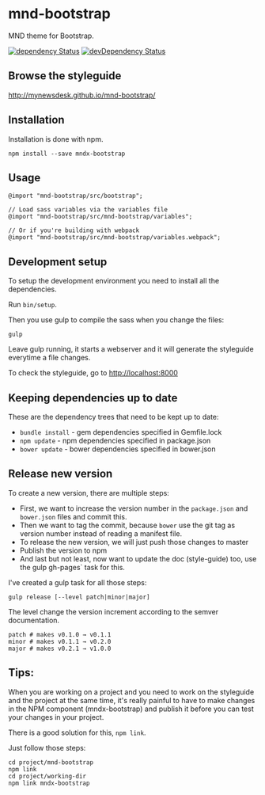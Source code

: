 # mnd-bootstrap

MND theme for Bootstrap.

[![dependency Status](https://david-dm.org/mynewsdesk/mnd-bootstrap.svg)](https://david-dm.org/mynewsdesk/mnd-bootstrap)
[![devDependency Status](https://david-dm.org/mynewsdesk/mnd-bootstrap/dev-status.svg)](https://david-dm.org/mynewsdesk/mnd-bootstrap#info=devDependencies)

## Browse the styleguide
http://mynewsdesk.github.io/mnd-bootstrap/

## Installation

Installation is done with npm.
```
npm install --save mndx-bootstrap
```

## Usage

```
@import "mnd-bootstrap/src/bootstrap";

// Load sass variables via the variables file
@import "mnd-bootstrap/src/mnd-bootstrap/variables";

// Or if you're building with webpack
@import "mnd-bootstrap/src/mnd-bootstrap/variables.webpack";
```

## Development setup

To setup the development environment you need to install all the dependencies.

Run `bin/setup`.

Then you use gulp to compile the sass when you change the files:
```
gulp
```

Leave gulp running, it starts a webserver and it will generate the styleguide everytime a file changes.

To check the styleguide, go to [http://localhost:8000](http://localhost:8000)

## Keeping dependencies up to date

These are the dependency trees that need to be kept up to date:

* `bundle install` - gem dependencies specified in Gemfile.lock
* `npm update` - npm dependencies specified in package.json
* `bower update` - bower dependencies specified in bower.json

## Release new version

To create a new version, there are multiple steps:

* First, we want to increase the version number in the `package.json` and `bower.json` files and commit this.
* Then we want to tag the commit, because `bower` use the git tag as version number instead of reading a manifest file.
* To release the new version, we will just push those changes to master
* Publish the version to npm
* And last but not least, now want to update the doc (style-guide) too, use the gulp gh-pages` task for this.

I've created a gulp task for all those steps:

`gulp release [--level patch|minor|major]`

The level change the version increment according to the semver documentation.

```
patch # makes v0.1.0 → v0.1.1
minor # makes v0.1.1 → v0.2.0
major # makes v0.2.1 → v1.0.0
```

## Tips:

When you are working on a project and you need to work on the styleguide and the project at the same time, it's really painful to have to make changes in the NPM component (mndx-bootstrap) and publish it before you can test your changes in your project.

There is a good solution for this, `npm link`.

Just follow those steps:
```
cd project/mnd-bootstrap
npm link
cd project/working-dir
npm link mndx-bootstrap
```
